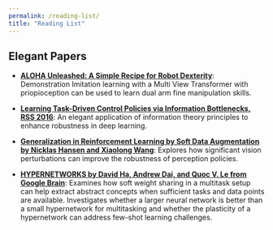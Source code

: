 ```yaml
---
permalink: /reading-list/
title: "Reading List"
---
```


## Elegant Papers


- **[ALOHA Unleashed: A Simple Recipe for Robot Dexterity](https://aloha-unleashed.github.io/assets/aloha_unleashed.pdf)**: Demonstration Imitation learning with a Multi View Transformer with priopioception can be used to learn dual arm fine manipulation skills.

- **[Learning Task-Driven Control Policies via Information Bottlenecks, RSS 2016](https://roboticsproceedings.org/rss16/p101.pdf)**: An elegant application of information theory principles to enhance robustness in deep learning.

- **[Generalization in Reinforcement Learning by Soft Data Augmentation by Nicklas Hansen and Xiaolong Wang](https://arxiv.org/pdf/2011.13389)**: Explores how significant vision perturbations can improve the robustness of perception policies.

- **[HYPERNETWORKS by David Ha, Andrew Dai, and Quoc V. Le from Google Brain](https://arxiv.org/pdf/1609.09106)**: Examines how soft weight sharing in a multitask setup can help extract abstract concepts when sufficient tasks and data points are available. Investigates whether a larger neural network is better than a small hypernetwork for multitasking and whether the plasticity of a hypernetwork can address few-shot learning challenges.
